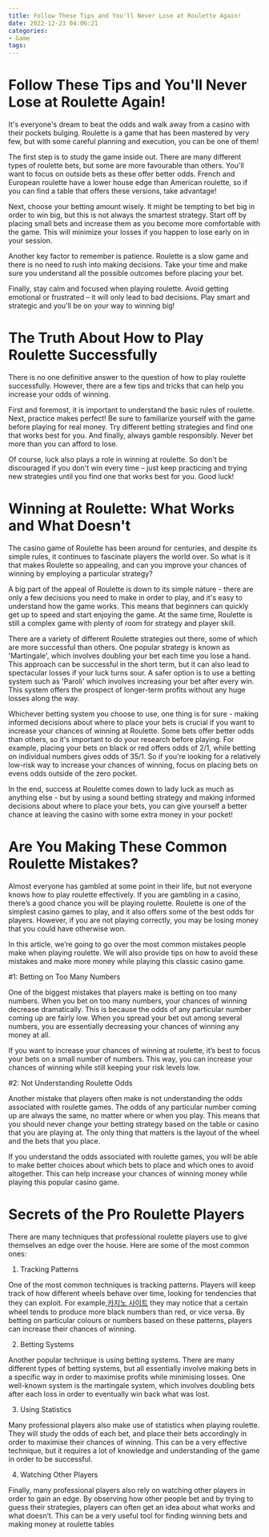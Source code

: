 ```yaml
---
title: Follow These Tips and You'll Never Lose at Roulette Again!
date: 2022-12-23 04:06:21
categories:
- Game
tags:
---
```



#  Follow These Tips and You'll Never Lose at Roulette Again!

It's everyone's dream to beat the odds and walk away from a casino with their pockets bulging. Roulette is a game that has been mastered by very few, but with some careful planning and execution, you can be one of them!

The first step is to study the game inside out. There are many different types of roulette bets, but some are more favourable than others. You'll want to focus on outside bets as these offer better odds. French and European roulette have a lower house edge than American roulette, so if you can find a table that offers these versions, take advantage!

Next, choose your betting amount wisely. It might be tempting to bet big in order to win big, but this is not always the smartest strategy. Start off by placing small bets and increase them as you become more comfortable with the game. This will minimize your losses if you happen to lose early on in your session.

Another key factor to remember is patience. Roulette is a slow game and there is no need to rush into making decisions. Take your time and make sure you understand all the possible outcomes before placing your bet.

Finally, stay calm and focused when playing roulette. Avoid getting emotional or frustrated – it will only lead to bad decisions. Play smart and strategic and you'll be on your way to winning big!

#  The Truth About How to Play Roulette Successfully

There is no one definitive answer to the question of how to play roulette successfully. However, there are a few tips and tricks that can help you increase your odds of winning.

First and foremost, it is important to understand the basic rules of roulette. Next, practice makes perfect! Be sure to familiarize yourself with the game before playing for real money. Try different betting strategies and find one that works best for you. And finally, always gamble responsibly. Never bet more than you can afford to lose.

Of course, luck also plays a role in winning at roulette. So don't be discouraged if you don't win every time – just keep practicing and trying new strategies until you find one that works best for you. Good luck!

#  Winning at Roulette: What Works and What Doesn't

The casino game of Roulette has been around for centuries, and despite its simple rules, it continues to fascinate players the world over. So what is it that makes Roulette so appealing, and can you improve your chances of winning by employing a particular strategy?

A big part of the appeal of Roulette is down to its simple nature - there are only a few decisions you need to make in order to play, and it's easy to understand how the game works. This means that beginners can quickly get up to speed and start enjoying the game. At the same time, Roulette is still a complex game with plenty of room for strategy and player skill.

There are a variety of different Roulette strategies out there, some of which are more successful than others. One popular strategy is known as 'Martingale', which involves doubling your bet each time you lose a hand. This approach can be successful in the short term, but it can also lead to spectacular losses if your luck turns sour. A safer option is to use a betting system such as 'Paroli' which involves increasing your bet after every win. This system offers the prospect of longer-term profits without any huge losses along the way.

Whichever betting system you choose to use, one thing is for sure - making informed decisions about where to place your bets is crucial if you want to increase your chances of winning at Roulette. Some bets offer better odds than others, so it's important to do your research before playing. For example, placing your bets on black or red offers odds of 2/1, while betting on individual numbers gives odds of 35/1. So if you're looking for a relatively low-risk way to increase your chances of winning, focus on placing bets on evens odds outside of the zero pocket.

In the end, success at Roulette comes down to lady luck as much as anything else - but by using a sound betting strategy and making informed decisions about where to place your bets, you can give yourself a better chance at leaving the casino with some extra money in your pocket!

#  Are You Making These Common Roulette Mistakes?

Almost everyone has gambled at some point in their life, but not everyone knows how to play roulette effectively. If you are gambling in a casino, there’s a good chance you will be playing roulette. Roulette is one of the simplest casino games to play, and it also offers some of the best odds for players. However, if you are not playing correctly, you may be losing money that you could have otherwise won.

In this article, we’re going to go over the most common mistakes people make when playing roulette. We will also provide tips on how to avoid these mistakes and make more money while playing this classic casino game.

#1: Betting on Too Many Numbers

One of the biggest mistakes that players make is betting on too many numbers. When you bet on too many numbers, your chances of winning decrease dramatically. This is because the odds of any particular number coming up are fairly low. When you spread your bet out among several numbers, you are essentially decreasing your chances of winning any money at all.

If you want to increase your chances of winning at roulette, it’s best to focus your bets on a small number of numbers. This way, you can increase your chances of winning while still keeping your risk levels low.

#2: Not Understanding Roulette Odds

Another mistake that players often make is not understanding the odds associated with roulette games. The odds of any particular number coming up are always the same, no matter where or when you play. This means that you should never change your betting strategy based on the table or casino that you are playing at. The only thing that matters is the layout of the wheel and the bets that you place.

If you understand the odds associated with roulette games, you will be able to make better choices about which bets to place and which ones to avoid altogether. This can help increase your chances of winning money while playing this popular casino game.

#  Secrets of the Pro Roulette Players

There are many techniques that professional roulette players use to give themselves an edge over the house. Here are some of the most common ones:

1. Tracking Patterns

One of the most common techniques is tracking patterns. Players will keep track of how different wheels behave over time, looking for tendencies that they can exploit. For example,[카지노 사이트](https://choegocasino.com/) they may notice that a certain wheel tends to produce more black numbers than red, or vice versa. By betting on particular colours or numbers based on these patterns, players can increase their chances of winning.

2. Betting Systems

Another popular technique is using betting systems. There are many different types of betting systems, but all essentially involve making bets in a specific way in order to maximise profits while minimising losses. One well-known system is the martingale system, which involves doubling bets after each loss in order to eventually win back what was lost.

3. Using Statistics

Many professional players also make use of statistics when playing roulette. They will study the odds of each bet, and place their bets accordingly in order to maximise their chances of winning. This can be a very effective technique, but it requires a lot of knowledge and understanding of the game in order to be successful.

4. Watching Other Players

Finally, many professional players also rely on watching other players in order to gain an edge. By observing how other people bet and by trying to guess their strategies, players can often get an idea about what works and what doesn’t. This can be a very useful tool for finding winning bets and making money at roulette tables